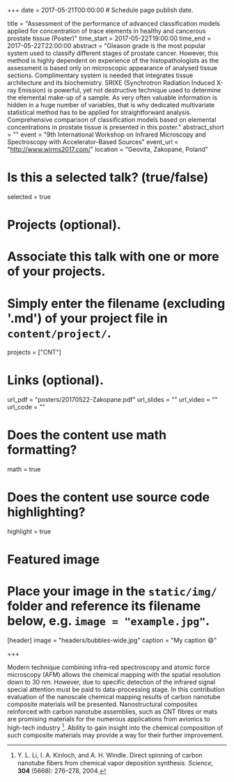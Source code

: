 +++
date = 2017-05-21T00:00:00  # Schedule page publish date.

title = "Assessment of the performance of advanced classification models applied for concentration of trace elements in healthy
and cancerous prostate tissue (Poster)"
time_start = 2017-05-22T19:00:00
time_end = 2017-05-22T22:00:00
abstract = "Gleason grade is the most popular system used to classify different stages of prostate cancer. 
However, this method is highly dependent on experience of the histopathologists as the assessment is based only
on microscopic appearance of analysed tissue sections. Complimentary system is needed that integrates tissue architecture
and its biochemistry. SRIXE (Synchrotron Radiation Induced X-ray Emission) is powerful, yet not destructive technique used 
to determine the elemental make-up of a sample. As very often valuable information is hidden in a huge number of variables,
that is why dedicated multivariate statistical method has to be applied for straightforward analysis. Comprehensive comparison
of classification models based on elemental concentrations in prostate tissue is presented in this poster."
abstract_short = ""
event = "9th International Workshop on Infrared Microscopy and Spectroscopy with Accelerator-Based Sources"
event_url = "http://www.wirms2017.com/"
location = "Geovita, Zakopane, Poland"

# Is this a selected talk? (true/false)
selected = true

# Projects (optional).
#   Associate this talk with one or more of your projects.
#   Simply enter the filename (excluding '.md') of your project file in `content/project/`.
projects = ["CNT"]

# Links (optional).
url_pdf = "posters/20170522-Zakopane.pdf"
url_slides = ""
url_video = ""
url_code = ""

# Does the content use math formatting?
math = true

# Does the content use source code highlighting?
highlight = true

# Featured image
# Place your image in the `static/img/` folder and reference its filename below, e.g. `image = "example.jpg"`.
[header]
image = "headers/bubbles-wide.jpg"
caption = "My caption :smile:"

+++

Modern technique combining infra-red spectroscopy and atomic force microscopy (AFM) allows the chemical mapping with the spatial resolution down to 30 nm. However, due to specific detection of the infrared signal special attention must be paid to data-processing stage. In this contribution evaluation of the nanoscale chemical mapping results  of carbon nanotube composite materials will be presented. Nanostructural composites reinforced with carbon nanotube assemblies, such as CNT fibres or mats are promising materials for the numerous applications from avionics to high-tech industry [^1]. Ability to gain insight into the chemical composition of such composite materials may provide a way for their further improvement.

[^1]:  Y. L. Li, I. A. Kinloch, and A. H. Windle. Direct spinning of carbon nanotube ﬁbers from chemical vapor deposition synthesis. *Science*, **304** (5668): 276–278, 2004.
